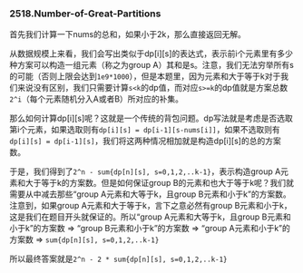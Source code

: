 ### 2518.Number-of-Great-Partitions

首先我们计算一下nums的总和，如果小于2k，那么直接返回无解。

从数据规模上来看，我们会写出类似于dp[i][s]的表达式，表示前i个元素里有多少种方案可以构造一组元素（称之为group A）其和是s。注意，我们无法穷举所有s的可能（否则上限会达到`1e9*1000`），但是本题里，因为元素和大于等于k对于我们来说没有区别，我们只需要计算`s<k`的dp值，而对应`s>=k`的dp值就是方案总数`2^i`（每个元素随机分入A或者B）所对应的补集。

那么如何计算dp[i][s]呢？这就是一个传统的背包问题。dp写法就是考虑是否选取第i个元素，如果选取则有`dp[i][s] = dp[i-1][s-nums[i]]`，如果不选取则有`dp[i][s] = dp[i-1][s]`，我们将这两种情况相加就是构造dp[i][s]的总的方案数。

于是，我们得到了`2^n - sum{dp[n][s], s=0,1,2,..k-1}`，表示构造group A元素和大于等于k的方案数。但是如何保证group B的元素和也大于等于k呢？我们就需要从中减去那些“group A元素和大等于k，且group B元素和小于k”的方案数。注意到，如果group A元素和大于等于k，言下之意必然有group B元素和小于k，这是我们在题目开头就保证的。所以“group A元素和大等于k，且group B元素和小于k”的方案数 => “group B元素和小于k”的方案数 => “group A元素和小于k”的方案数 => `sum{dp[n][s], s=0,1,2,..k-1}`

所以最终答案就是`2^n - 2 * sum{dp[n][s], s=0,1,2,..k-1}`
